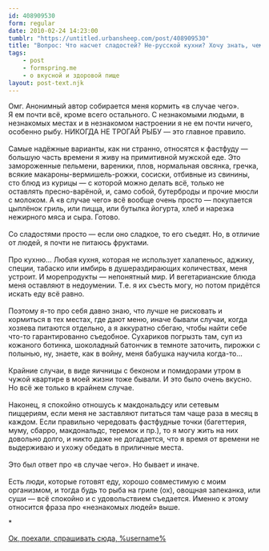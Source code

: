 ```yaml
---
id: 408909530
form: regular
date: 2010-02-24 14:23:00
tumblr: "https://untitled.urbansheep.com/post/408909530"
title: "Вопрос: Что насчет сладостей? Не-русской кухни? Хочу знать, чем тебя кормить в случае чего."
tags:
    - post
    - formspring.me
    - о вкусной и здоровой пище
layout: post-text.njk
---
```


<p class="formspringmeAnswer">Омг. Анонимный автор собирается меня кормить «в случае чего».<br/>
Я ем почти всё, кроме всего остального. С незнакомыми людьми, в незнакомых местах и в незнакомом настроении я не ем почти ничего, особенно рыбу. НИКОГДА НЕ ТРОГАЙ РЫБУ — это главное правило.<br/><br/>
Самые надёжные варианты, как ни странно, относятся к фастфуду — большую часть времени я живу на примитивной мужской еде. Это замороженные пельмени, вареники, плов, нормальная овсянка, гречка, всякие макароны-вермишель-рожки, сосиски, отбивные из свинины, сто блюд из курицы — с которой можно делать всё, только не оставлять пресно-варёной, и, само собой, бутерброды и прочие мюсли с молоком. А «в случае чего» всё вообще очень просто — покупается цыплёнок гриль, или пицца, или бутылка йогурта, хлеб и нарезка нежирного мяса и сыра. Готово.<br/><br/>
Со сладостями просто — если оно сладкое, то его съедят. Но, в отличие от людей, я почти не питаюсь фруктами.<br/><br/>
Про кухню&hellip; Любая кухня, которая не использует халапеньос, аджику, специи, табаско или имбирь в душераздирающих количествах, меня устроит. И морепродукты — непонятный мир. И вегетарианские блюда меня оставляют в недоумении. Т.е. я их съесть могу, но потом придётся искать еду всё равно.<br/><br/>
Поэтому я-то про себя давно знаю, что лучше не рисковать и кормиться в тех местах, где дают меню, иначе бывали случаи, когда хозяева питаются отдельно, а я аккуратно сбегаю, чтобы найти себе что-то гарантированно съедобное. Сухариков погрызть там, суп из кожаного ботинка, шоколадный батончик в темноте заточить, пирожки с полынью, ну, знаете, как в войну, меня бабушка научила когда-то&hellip;<br/><br/>
Крайние случаи, в виде яичницы с беконом и помидорами утром в чужой квартире в моей жизни тоже бывали. И это было очень вкусно. Но всё же только в крайнем случае.<br/><br/>
Наконец, я спокойно отношусь к макдональдсу или сетевым пиццериям, если меня не заставляют питаться там чаще раза в месяц в каждом. Если правильно чередовать фастфудные точки (багеттерия, муму, сбарро, макдональдс, теремок и пр.), то я могу жить на них довольно долго, и никто даже не догадается, что я время от времени не выдерживаю и ухожу обедать в приличные места.<br/><br/>
Это был ответ про «в случае чего». Но бывает и иначе.<br/><br/>
Есть люди, которые готовят еду, хорошо совместимую с моим организмом, и тогда будь то рыба на гриле (ох), овощная запеканка, или суши — всё спокойно и с удовольствием съедается. Именно к этому относится фраза про «незнакомых людей» выше.</p>

<p>*</p>

<p class="formspringmeFooter">
    <a href="http://formspring.me/urbansheep">Ок, поехали, спрашивать сюда, %username%</a>
</p>

